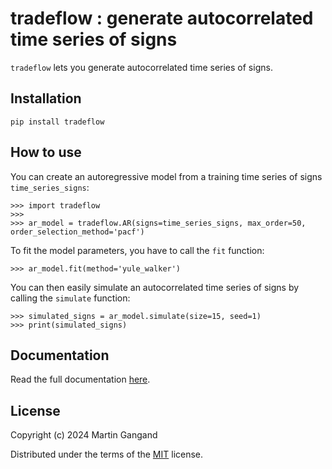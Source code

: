 # tradeflow : generate autocorrelated time series of signs

`tradeflow` lets you generate autocorrelated time series of signs.

## Installation

```
pip install tradeflow
```

## How to use
You can create an autoregressive model from a training time series of signs `time_series_signs`:

```
>>> import tradeflow
>>>
>>> ar_model = tradeflow.AR(signs=time_series_signs, max_order=50, order_selection_method='pacf')
```

To fit the model parameters, you have to call the `fit` function:

```
>>> ar_model.fit(method='yule_walker')
```

You can then easily simulate an autocorrelated time series of signs by calling the `simulate` function:
```
>>> simulated_signs = ar_model.simulate(size=15, seed=1)
>>> print(simulated_signs)
```

## Documentation

Read the full documentation [here](https://martingangand.github.io/tradeflow/).

## License

Copyright (c) 2024 Martin Gangand

Distributed under the terms of the
[MIT](https://github.com/MartinGangand/tradeflow/blob/main/LICENSE) license.
